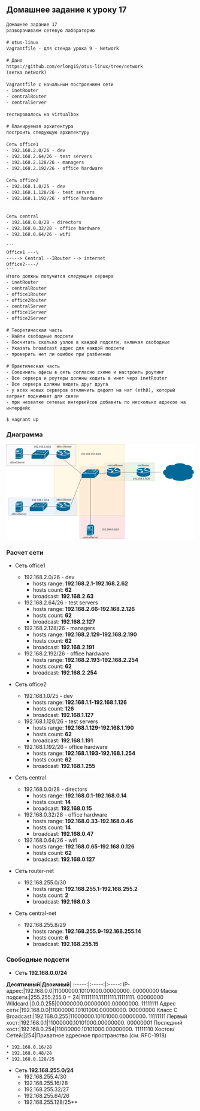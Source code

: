 
## Домашнее задание к уроку 17

    Домашнее задание 17
    разворачиваем сетевую лабораторию

    # otus-linux
    Vagrantfile - для стенда урока 9 - Network

    # Дано
    https://github.com/erlong15/otus-linux/tree/network
    (ветка network)

    Vagrantfile с начальным построением сети
    - inetRouter
    - centralRouter
    - centralServer

    тестировалось на virtualbox

    # Планируемая архитектура
    построить следующую архитектуру

    Сеть office1
    - 192.168.2.0/26 - dev
    - 192.168.2.64/26 - test servers
    - 192.168.2.128/26 - managers
    - 192.168.2.192/26 - office hardware

    Сеть office2
    - 192.168.1.0/25 - dev
    - 192.168.1.128/26 - test servers
    - 192.168.1.192/26 - office hardware


    Сеть central
    - 192.168.0.0/28 - directors
    - 192.168.0.32/28 - office hardware
    - 192.168.0.64/26 - wifi

    ```
    Office1 ---\
    -----> Central --IRouter --> internet
    Office2----/
    ```
    Итого должны получится следующие сервера
    - inetRouter
    - centralRouter
    - office1Router
    - office2Router
    - centralServer
    - office1Server
    - office2Server

    # Теоретическая часть
    - Найти свободные подсети
    - Посчитать сколько узлов в каждой подсети, включая свободные
    - Указать broadcast адрес для каждой подсети
    - проверить нет ли ошибок при разбиении

    # Практическая часть
    - Соединить офисы в сеть согласно схеме и настроить роутинг
    - Все сервера и роутеры должны ходить в инет черз inetRouter
    - Все сервера должны видеть друг друга
    - у всех новых серверов отключить дефолт на нат (eth0), который вагрант поднимает для связи
    - при нехватке сетевых интервейсов добавить по несколько адресов на интерфейс

```console
$ vagrant up
```

### Диаграмма

![](/images/diagram.png)

### Расчет сети

* Сеть office1
    - 192.168.2.0/26 - dev
        * hosts range: **192.168.2.1-192.168.2.62**
        * hosts count: **62**
        * broadcast: **192.168.2.63**
    - 192.168.2.64/26 - test servers
        * hosts range: **192.168.2.66-192.168.2.126**
        * hosts count: **62**
        * broadcast: **192.168.2.127**
    - 192.168.2.128/26 - managers
        * hosts range: **192.168.2.129-192.168.2.190**
        * hosts count: **62**
        * broadcast: **192.168.2.191**
    - 192.168.2.192/26 - office hardware
        * hosts range: **192.168.2.193-192.168.2.254**
        * hosts count: **62**
        * broadcast: **192.168.2.254**

* Сеть office2
    - 192.168.1.0/25 - dev
        * hosts range: **192.168.1.1-192.168.1.126**
        * hosts count: **126**
        * broadcast: **192.168.1.127**
    - 192.168.1.128/26 - test servers
        * hosts range: **192.168.1.129-192.168.1.190**
        * hosts count: **62**
        * broadcast: **192.168.1.191**
    - 192.168.1.192/26 - office hardware
        * hosts range: **192.168.1.193-192.168.1.254**
        * hosts count: **62**
        * broadcast: **192.168.1.255**

* Сеть central
    - 192.168.0.0/28 - directors
        * hosts range: **192.168.0.1-192.168.0.14**
        * hosts count: **14**
        * broadcast: **192.168.0.15**
    - 192.168.0.32/28 - office hardware
        * hosts range: **192.168.0.33-192.168.0.46**
        * hosts count: **14**
        * broadcast: **192.168.0.47**
    - 192.168.0.64/26 - wifi
        * hosts range: **192.168.0.65-192.168.0.126**
        * hosts count: **62**
        * broadcast: **192.168.0.127**

* Сеть router-net
    - 192.168.255.0/30
        * hosts range: **192.168.255.1-192.168.255.2**
        * hosts count: **2**
        * broadcast: **192.168.0.3**

* Сеть central-net
    - 192.168.255.8/29
        * hosts range: **192.168.255.9-192.168.255.14**
        * hosts count: **6**
        * broadcast: **192.168.255.15**

### Свободные подсети

* Сеть **192.168.0.0/24**

**Десятичный**|**Двоичный**| 
:-----:|:-----:|:-----:
IP-адрес:|192.168.0.0|11000000.10101000.00000000.   00000000
Маска подсети:|255.255.255.0 = 24|11111111.11111111.11111111.   00000000
Wildcard:|0.0.0.255|00000000.00000000.00000000.   11111111
Адрес сети:|192.168.0.0|11000000.10101000.00000000.   00000000 Класс C
Broadcast:|192.168.0.255|11000000.10101000.00000000.   11111111
Первый хост:|192.168.0.1|11000000.10101000.00000000.   00000001
Последний хост:|192.168.0.254|11000000.10101000.00000000.   11111110
Хостов/Сетей:|254|Приватное адресное пространство (см. RFC-1918)

    * 192.168.0.16/28
    * 192.168.0.48/28
    * 192.168.0.128/25
* Сеть **192.168.255.0/24**
    * 192.168.255.4/30
    * 192.168.255.16/28
    * 192.168.255.32/27
    * 192.168.255.64/26
    * 192.168.255.128/25**